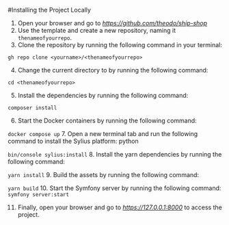 #Installing the Project Locally
1. Open your browser and go to *https://github.com/theodo/ship-shop*
2. Use the template and create a new repository, naming it `thenameofyourrepo`.
3. Clone the repository by running the following command in your terminal:

```gh repo clone <yourname>/<thenameofyourrepo>```

4. Change the current directory to <thenameofyourrepo> by running the following command:

```cd <thenameofyourrepo>```

5. Install the dependencies by running the following command:

```composer install```

6. Start the Docker containers by running the following command:

```docker compose up```
7. Open a new terminal tab and run the following command to install the Sylius platform:
   python

```bin/console sylius:install```
8. Install the yarn dependencies by running the following command:

```yarn install```
9. Build the assets by running the following command:

```yarn build```
10. Start the Symfony server by running the following command:
    ```symfony server:start```

11. Finally, open your browser and go to *https://127.0.0.1:8000* to access the project.
